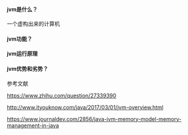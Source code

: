 #### jvm是什么？ 
一个虚构出来的计算机 

#### jvm功能？ 

#### jvm运行原理 

#### jvm优势和劣势？ 



参考文献

https://www.zhihu.com/question/27339390

http://www.ityouknow.com/java/2017/03/01/jvm-overview.html

https://www.journaldev.com/2856/java-jvm-memory-model-memory-management-in-java
